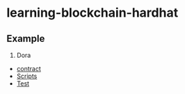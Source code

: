 # learning-blockchain-hardhat

## Example

1. Dora
* [contract](contracts/dora.sol)
* [Scripts](scripts/dora.js)
* [Test](test/dora.js)
